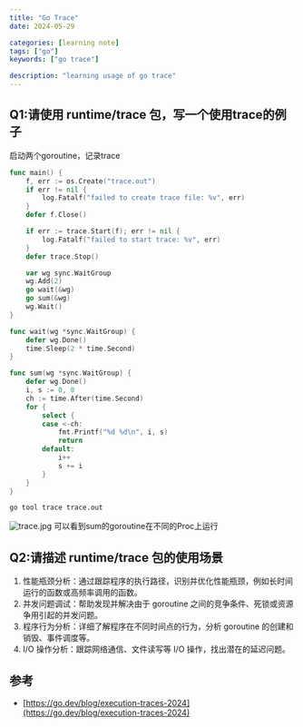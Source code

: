 ```yaml
---
title: "Go Trace"
date: 2024-05-29

categories: [learning note]
tags: ["go"]
keywords: ["go trace"]

description: "learning usage of go trace"
---
```


## Q1:请使用 runtime/trace 包，写一个使用trace的例子
启动两个goroutine，记录trace
```go
func main() {
	f, err := os.Create("trace.out")
	if err != nil {
		log.Fatalf("failed to create trace file: %v", err)
	}
	defer f.Close()

	if err := trace.Start(f); err != nil {
		log.Fatalf("failed to start trace: %v", err)
	}
	defer trace.Stop()

	var wg sync.WaitGroup
	wg.Add(2)
	go wait(&wg)
	go sum(&wg)
	wg.Wait()
}

func wait(wg *sync.WaitGroup) {
	defer wg.Done()
	time.Sleep(2 * time.Second)
}

func sum(wg *sync.WaitGroup) {
	defer wg.Done()
	i, s := 0, 0
	ch := time.After(time.Second)
	for {
		select {
		case <-ch:
			fmt.Printf("%d %d\n", i, s)
			return
		default:
			i++
			s += i
		}
	}
}
```
```sh
go tool trace trace.out
```
![trace.jpg](../img/trace.jpg)
可以看到sum的goroutine在不同的Proc上运行

## Q2:请描述 runtime/trace 包的使用场景
1. 性能瓶颈分析：通过跟踪程序的执行路径，识别并优化性能瓶颈，例如长时间运行的函数或高频率调用的函数。
2. 并发问题调试：帮助发现并解决由于 goroutine 之间的竞争条件、死锁或资源争用引起的并发问题。
3. 程序行为分析：详细了解程序在不同时间点的行为，分析 goroutine 的创建和销毁、事件调度等。
4. I/O 操作分析：跟踪网络通信、文件读写等 I/O 操作，找出潜在的延迟问题。

## 参考
- [https://go.dev/blog/execution-traces-2024](https://go.dev/blog/execution-traces-2024)
